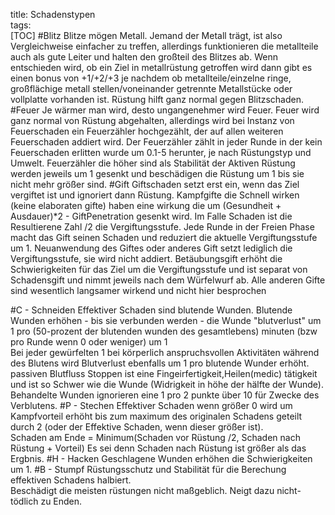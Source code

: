 title: Schadenstypen  
tags:   
[TOC]
#Blitz
Blitze mögen Metall. Jemand der Metall trägt, ist also Vergleichweise einfacher zu treffen, allerdings funktionieren die metallteile auch als gute Leiter und halten den großteil des Blitzes ab. Wenn entschieden wird, ob ein Ziel in metallrüstung getroffen wird dann gibt es einen bonus von +1/+2/+3 je nachdem ob metallteile/einzelne ringe, großflächige metall stellen/voneinander getrennte Metallstücke oder vollplatte vorhanden ist. Rüstung hilft ganz normal gegen Blitzschaden.
#Feuer
Je wärmer man wird, desto ungangenehmer wird Feuer.
Feuer wird ganz normal von Rüstung abgehalten, allerdings wird bei Instanz von Feuerschaden ein Feuerzähler hochgezählt, der auf allen weiteren Feuerschaden addiert wird. 
Der Feuerzähler zählt in jeder Runde in der kein Feuerschaden erlitten wurde um 0.1-5 herunter, je nach Rüstungstyp und Umwelt. 
Feuerzähler die höher sind als Stabilität der Aktiven Rüstung werden jeweils um 1 gesenkt und beschädigen die Rüstung um 1 bis sie nicht mehr größer sind.
#Gift
Giftschaden setzt erst ein, wenn das Ziel vergiftet ist und ignoriert dann Rüstung. Kampfgifte die Schnell wirken (keine elaboraten gifte)
haben eine wirkung die um (Gesundheit + Ausdauer)*2 - GiftPenetration gesenkt wird. Im Falle Schaden ist die Resultierene Zahl /2 die Vergiftungsstufe. Jede Runde in der Freien Phase macht das Gift seinen Schaden und reduziert die aktuelle Vergiftungsstufe um 1. Neuanwendung des Giftes oder anderes Gift setzt lediglich die Vergiftungsstufe, sie wird nicht addiert. Betäubungsgift erhöht die Schwierigkeiten für das Ziel um die Vergiftungsstufe und ist separat von Schadensgift und nimmt jeweils nach dem Würfelwurf ab.
Alle anderen Gifte sind wesentlich langsamer wirkend und nicht hier besprochen

#C - Schneiden
Effektiver Schaden sind blutende Wunden.
Blutende Wunden erhöhen - bis sie verbunden werden - die Wunde "blutverlust" um 1 pro (50-prozent der blutenden wunden des gesamtlebens) minuten (bzw pro Runde wenn 0 oder weniger) um 1  
Bei jeder gewürfelten 1 bei körperlich anspruchsvollen Aktivitäten während des Blutens wird Blutverlust ebenfalls um 1 pro blutende Wunder erhöht.
passiven Blutfluss Stoppen ist eine Fingeirfertigkeit,Heilen(medic) tätigkeit und ist so Schwer wie die Wunde (Widrigkeit in höhe der hälfte der Wunde). Behandelte Wunden ignorieren eine 1 pro 2 punkte über 10 für Zwecke des Verblutens.
#P - Stechen
Effektiver Schaden wenn größer 0 wird um Kampfvorteil erhöht bis zum maximum des originalen Schadens geteilt durch 2 (oder der Effektive Schaden, wenn dieser größer ist).  
Schaden am Ende = Minimum(Schaden vor Rüstung /2, Schaden nach Rüstung + Vorteil)
Es sei denn Schaden nach Rüstung ist größer als das Ergbnis.
#H - Hacken
Geschlagene Wunden erhöhen die Schwierigkeiten um 1.
#B - Stumpf
Rüstungsschutz und Stabilität für die Berechung effektiven Schadens halbiert.  
Beschädigt die meisten rüstungen nicht maßgeblich. Neigt dazu nicht-tödlich zu Enden.